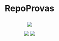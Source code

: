 # <p align = "center"> RepoProvas </p>

<p align="center">
   <img src="https://i.pinimg.com/564x/bf/35/fd/bf35fd213e0c67de6889fe8699aa8f93--hand-drawn-pencil.jpg"/>
</p>

<p align = "center">
   <img src="https://img.shields.io/badge/author-nando-castro-4dae71?style=flat-square" />
   <img src="https://img.shields.io/github/languages/count/nando-castro/repo-provas-backend?color=4dae71&style=flat-square" />
</p>
